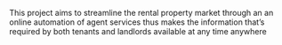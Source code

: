 This project aims to streamline the rental property market through an an online automation of agent services thus makes the information that’s required by both tenants and landlords available at any time anywhere
